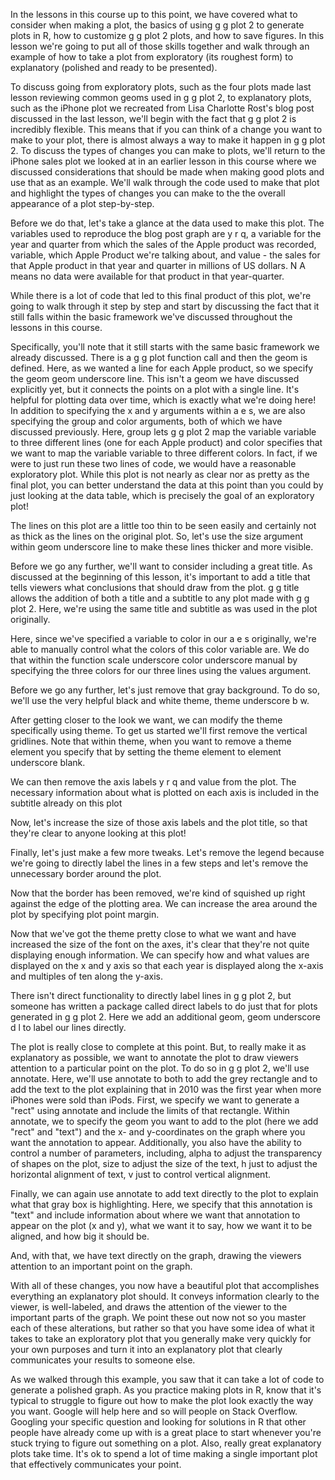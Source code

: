 In the lessons in this course up to this point, we have covered what to consider when making a plot, the basics of using g g plot 2 to generate plots in R, how to customize g g plot 2 plots, and how to save figures. In this lesson we're going to put all of those skills together and walk through an example of how to take a plot from exploratory (its roughest form) to explanatory (polished and ready to be presented).

To discuss going from exploratory plots, such as the four plots made last lesson reviewing common geoms used in g g plot 2, to explanatory plots, such as the iPhone plot we recreated from Lisa Charlotte Rost's blog post discussed in the last lesson, we'll begin with the fact that g g plot 2 is incredibly flexible. This means that if you can think of a change you want to make to your plot, there is almost always a way to make it happen in g g plot 2. To discuss the types of changes you can make to plots, we'll return to the iPhone sales plot we looked at in an earlier lesson in this course where we discussed considerations that should be made when making good plots and use that as an example. We'll walk through the code used to make that plot and highlight the types of changes you can make to the the overall appearance of a plot step-by-step.  

Before we do that, let's take a glance at the data used to make this plot. The variables used to reproduce the blog post graph are y r q,  a variable for the year and quarter from which the sales of the Apple product was recorded, variable, which Apple Product we're talking about, and value - the sales for that Apple product in that year and quarter in millions of US dollars. N A means no data were available for that product in that year-quarter.

While there is a lot of code that led to this final product of this plot, we're going to walk through it step by step and start by discussing the fact that it still falls within the basic framework we've discussed throughout the lessons in this course.

Specifically, you'll note that it still starts with the same basic framework we already discussed. There is a g g plot function call and then the geom is defined. Here, as we wanted a line for each Apple product, so we specify the geom geom underscore line. This isn't a geom we have discussed explicitly yet, but it connects the points on a plot with a single line. It's helpful for plotting data over time, which is exactly what we're doing here! In addition to specifying the x and y arguments within a e s, we are also specifying the group and color arguments, both of which we have discussed previously. Here, group lets g g plot 2 map the variable variable to three different lines (one for each Apple product) and color specifies that we want to map the variable variable to three different colors. In fact, if we were to just run these two lines of code, we would have a reasonable exploratory plot.  While this plot is not nearly as clear nor as pretty as the final plot, you can better understand the data at this point than you could by just looking at the data table, which is precisely the goal of an exploratory plot! 

The lines on this plot are a little too thin to be seen easily and certainly not as thick as the lines on the original plot. So, let's use the size argument within geom underscore line to make these lines thicker and more visible.

Before we go any further, we'll want to consider including a great title. As discussed at the beginning of this lesson, it's important to add a title that tells viewers what conclusions that should draw from the plot. g g title allows the addition of both a title and a subtitle to any plot made with g g plot 2. Here, we're using the same title and subtitle as was used in the plot originally.

Here, since we've specified a variable to color in our a e s originally, we're able to manually control what the colors of this color variable are. We do that within the function scale underscore color underscore manual by specifying the three colors for our three lines using the values argument.

Before we go any further, let's just remove that gray background. To do so, we'll use the very helpful black and white theme,  theme underscore b w.

After getting closer to the look we want, we can modify the theme specifically using theme. To get us started we'll first remove the vertical gridlines. Note that within theme, when you want to remove a theme element you specify that by setting the theme element to element underscore blank.

We can then remove the axis labels y r q and value from the plot. The necessary information about what is plotted on each axis is included in the subtitle already on this plot

Now, let's increase the size of those axis labels and the plot title, so that they're clear to anyone looking at this plot!

Finally, let's just make a few more tweaks. Let's remove the legend because we're going to directly label the lines in a few steps and let's remove the unnecessary border around the plot.

Now that the border has been removed, we're kind of squished up right against the edge of the plotting area. We can increase the area around the plot by specifying plot point margin.

Now that we've got the theme pretty close to what we want and have increased the size of the font on the axes, it's clear that they're not quite displaying enough information. We can specify how and what values are displayed on the x and y axis so that each year is displayed along the x-axis and multiples of ten along the y-axis. 

There isn't direct functionality to directly label lines in g g plot 2, but someone has written a package called direct labels to do just that for plots generated in g g plot 2. Here we add an additional geom, geom underscore d l to label our lines directly.

The plot is really close to complete at this point. But, to really make it as explanatory as possible, we want to annotate the plot to draw viewers attention to a particular point on the plot. To do so in g g plot 2, we'll use annotate. Here, we'll use annotate to both to add the grey rectangle and to add the text to the plot explaining that in 2010 was the first year when more iPhones were sold than iPods. First, we specify we want to generate a "rect" using annotate and include the limits of that rectangle. Within annotate, we to specify the geom you want to add to the plot (here we add "rect" and "text") and the x- and y-coordinates on the graph where you want the annotation to appear. Additionally, you also have the ability to control a number of parameters, including, alpha to adjust the transparency of shapes on the plot, size to adjust the size of the text, h just to adjust the horizontal alignment of text, v just to control vertical alignment.

Finally, we can again use annotate to add text directly to the plot to explain what that gray box is highlighting. Here, we specify that this annotation is "text" and include information about where we want that annotation to appear on the plot (x and y), what we want it to say, how we want it to be aligned, and how big it should be.

And, with that, we have text directly on the graph, drawing the viewers attention to an important point on the graph.

With all of these changes, you now have a beautiful plot that accomplishes everything an explanatory plot should. It conveys information clearly to the viewer, is well-labeled, and draws the attention of the viewer to the important parts of the graph. We point these out now not so you master each of these alterations, but rather so that you have some idea of what it takes to take an exploratory plot that you generally make very quickly for your own purposes and turn it into an explanatory plot that clearly communicates your results to someone else. 

As we walked through this example, you saw that it can take a lot of code to generate a polished graph. As you practice making plots in R, know that it's typical to struggle to figure out how to make the plot look exactly the way you want. Google will help here and so will people on Stack Overflow. Googling your specific question and looking for solutions in R that other people have already come up with is a great place to start whenever you're stuck trying to figure out something on a plot. Also, really great explanatory plots take time. It's ok to spend a lot of time making a single important plot that effectively communicates your point.  